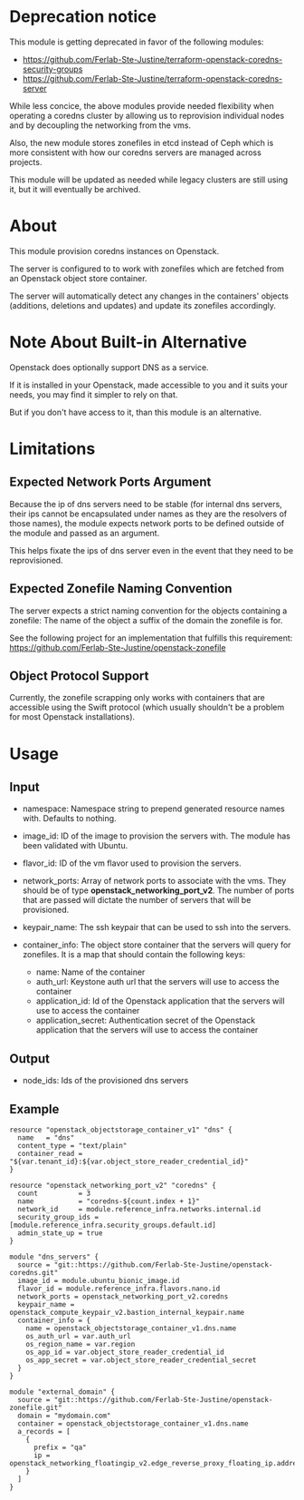 # Deprecation notice

This module is getting deprecated in favor of the following modules:
- https://github.com/Ferlab-Ste-Justine/terraform-openstack-coredns-security-groups
- https://github.com/Ferlab-Ste-Justine/terraform-openstack-coredns-server

While less concice, the above modules provide needed flexibility when operating a coredns cluster by allowing us to reprovision individual nodes and by decoupling the networking from the vms.

Also, the new module stores zonefiles in etcd instead of Ceph which is more consistent with how our coredns servers are managed across projects.

This module will be updated as needed while legacy clusters are still using it, but it will eventually be archived.

# About

This module provision coredns instances on Openstack.

The server is configured to to work with zonefiles which are fetched from an Openstack object store container.

The server will automatically detect any changes in the containers' objects (additions, deletions and updates) and update its zonefiles accordingly.

# Note About Built-in Alternative

Openstack does optionally support DNS as a service. 

If it is installed in your Openstack, made accessible to you and it suits your needs, you may find it simpler to rely on that. 

But if you don't have access to it, than this module is an alternative.

# Limitations

## Expected Network Ports Argument

Because the ip of dns servers need to be stable (for internal dns servers, their ips cannot be encapsulated under names as they are the resolvers of those names), the module expects network ports to be defined outside of the module and passed as an argument. 

This helps fixate the ips of dns server even in the event that they need to be reprovisioned.

## Expected Zonefile Naming Convention

The server expects a strict naming convention for the objects containing a zonefile: The name of the object a suffix of the domain the zonefile is for.

See the following project for an implementation that fulfills this requirement: https://github.com/Ferlab-Ste-Justine/openstack-zonefile

## Object Protocol Support

Currently, the zonefile scrapping only works with containers that are accessible using the Swift protocol (which usually shouldn't be a problem for most Openstack installations).

# Usage

## Input

- namespace: Namespace string to prepend generated resource names with. Defaults to nothing.

- image_id: ID of the image to provision the servers with. The module has been validated with Ubuntu.

- flavor_id: ID of the vm flavor used to provision the servers.

- network_ports: Array of network ports to associate with the vms. They should be of type **openstack_networking_port_v2**. The number of ports that are passed will dictate the number of servers that will be provisioned.
- keypair_name: The ssh keypair that can be used to ssh into the servers.
- container_info: The object store container that the servers will query for zonefiles. It is a map that should contain the following keys:
  - name: Name of the container
  - auth_url: Keystone auth url that the servers will use to access the container
  - application_id: Id of the Openstack application that the servers will use to access the container
  - application_secret: Authentication secret of the Openstack application that the servers will use to access the container

## Output

- node_ids: Ids of the provisioned dns servers

## Example

```
resource "openstack_objectstorage_container_v1" "dns" {
  name   = "dns"
  content_type = "text/plain"
  container_read = "${var.tenant_id}:${var.object_store_reader_credential_id}"
}

resource "openstack_networking_port_v2" "coredns" {
  count          = 3
  name           = "coredns-${count.index + 1}"
  network_id     = module.reference_infra.networks.internal.id
  security_group_ids = [module.reference_infra.security_groups.default.id]
  admin_state_up = true
}

module "dns_servers" {
  source = "git::https://github.com/Ferlab-Ste-Justine/openstack-coredns.git"
  image_id = module.ubuntu_bionic_image.id
  flavor_id = module.reference_infra.flavors.nano.id
  network_ports = openstack_networking_port_v2.coredns
  keypair_name = openstack_compute_keypair_v2.bastion_internal_keypair.name
  container_info = {
    name = openstack_objectstorage_container_v1.dns.name
    os_auth_url = var.auth_url
    os_region_name = var.region
    os_app_id = var.object_store_reader_credential_id
    os_app_secret = var.object_store_reader_credential_secret
  }
}

module "external_domain" {
  source = "git::https://github.com/Ferlab-Ste-Justine/openstack-zonefile.git"
  domain = "mydomain.com"
  container = openstack_objectstorage_container_v1.dns.name
  a_records = [
    {
      prefix = "qa"
      ip = openstack_networking_floatingip_v2.edge_reverse_proxy_floating_ip.address
    }
  ]
}
```